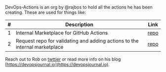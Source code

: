 DevOps-Actions is an org by @rajbos to hold all the actions he has been creating. These are used for things like:

|#|Description|Link|
|---|---|---|
|1|Internal Marketplace for GitHub Actions|[repo](https://github.com/rajbos/actions-marketplace)|
|2|Request repo for validating and adding actions to the internal marketplace|[repo](https://github.com/rajbos/github-actions-requests)| 

Reach out to Rob on [twttier](https://twitter.com/RobBos81) or read more info on his blog [https://devopsjournal.io](https://devopsjournal.io).
